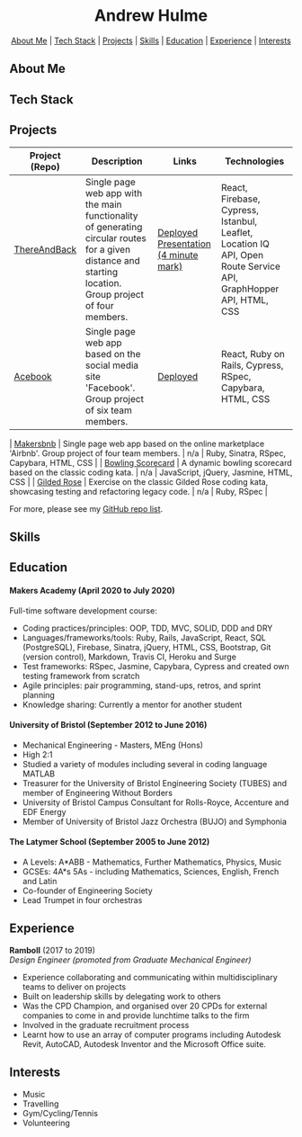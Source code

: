 <div align="center">
  
# Andrew Hulme #

[About Me](#about_me) | [Tech Stack](#tech-stack) | [Projects](#projects) | [Skills](#skills) | [Education](#education) | [Experience](#experience) | [Interests](#interests)

</div>

## <a name="about_me">About Me</a>



## <a name="tech-stack">Tech Stack</a> 


## <a name="projects">Projects</a>

| Project (Repo)   | Description | Links | Technologies |
|---        |---          |---   |---           |
| [ThereAndBack](https://github.com/AndrewHulme/route_planner) | Single page web app with the main functionality of generating circular routes for a given distance and starting location. Group project of four members.  | [Deployed](https://thereandback.surge.sh/) <br> [Presentation (4 minute mark)](https://lnkd.in/dk9HyWh) | React, Firebase, Cypress, Istanbul, Leaflet, Location IQ API, Open Route Service API, GraphHopper API, HTML, CSS |
| [Acebook](https://github.com/AndrewHulme/acebook-the-fat-controllers-frontend) | Single page web app based on the social media site 'Facebook'. Group project of six team members. | [Deployed](http://acebook.surge.sh) | React, Ruby on Rails, Cypress, RSpec, Capybara, HTML, CSS |

| [Makersbnb](https://github.com/AndrewHulme/Makersbnb) | Single page web app based on the online marketplace 'Airbnb'. Group project of four team members. | n/a | Ruby, Sinatra, RSpec, Capybara, HTML, CSS |
| [Bowling Scorecard](https://github.com/AndrewHulme/bowling-challenge) | A dynamic bowling scorecard based on the classic coding kata. | n/a | JavaScript, jQuery, Jasmine, HTML, CSS |
| [Gilded Rose](https://github.com/AndrewHulme/GildedRose-Refactoring-Kata) | Exercise on the classic Gilded Rose coding kata, showcasing testing and refactoring legacy code. | n/a | Ruby, RSpec |




For more, please see my [GitHub repo list](https://github.com/AndrewHulme?tab=repositories).

## <a name="skills">Skills</a>

## <a name="education">Education</a>

#### Makers Academy (April 2020 to July 2020)

Full-time software development course:	

- Coding practices/principles: OOP, TDD, MVC, SOLID, DDD and DRY
- Languages/frameworks/tools: Ruby, Rails, JavaScript, React, SQL (PostgreSQL), Firebase, Sinatra, jQuery, HTML, CSS, Bootstrap, Git (version control), Markdown, Travis CI, Heroku and Surge
- Test frameworks: RSpec, Jasmine, Capybara, Cypress and created own testing framework from scratch
- Agile principles: pair programming, stand-ups, retros, and sprint planning
- Knowledge sharing: Currently a mentor for another student


#### University of Bristol (September 2012 to June 2016)

- Mechanical Engineering - Masters, MEng (Hons)
- High 2:1
- Studied a variety of modules including several in coding language MATLAB
- Treasurer for the University of Bristol Engineering Society (TUBES) and member of Engineering Without Borders
- University of Bristol Campus Consultant for Rolls-Royce, Accenture and EDF Energy
- Member of University of Bristol Jazz Orchestra (BUJO) and Symphonia

#### The Latymer School (September 2005 to June 2012)

- A Levels: A*ABB - Mathematics, Further Mathematics, Physics, Music 
- GCSEs: 4A*s 5As - including Mathematics, Sciences, English, French and Latin
- Co-founder of Engineering Society
- Lead Trumpet in four orchestras



## <a name="experience">Experience</a>

**Ramboll** (2017 to 2019)    
*Design Engineer (promoted from Graduate Mechanical Engineer)*  
- Experience collaborating and communicating within multidisciplinary teams to deliver on projects
- Built on leadership skills by delegating work to others 
- Was the CPD Champion, and organised over 20 CPDs for external companies to come in and provide lunchtime talks to the firm
- Involved in the graduate recruitment process
- Learnt how to use an array of computer programs including Autodesk Revit, AutoCAD, Autodesk Inventor and the Microsoft Office suite.



## <a name="interests">Interests</a>

- Music
- Travelling
- Gym/Cycling/Tennis
- Volunteering
